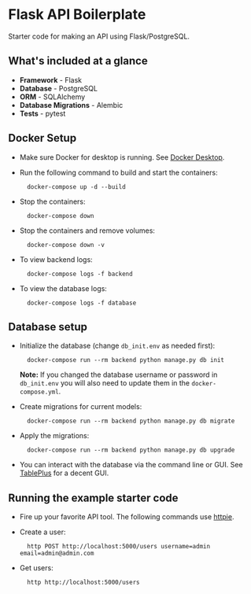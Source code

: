 # Flask API Boilerplate

Starter code for making an API using Flask/PostgreSQL.

## What's included at a glance

* **Framework** - Flask
* **Database** - PostgreSQL
* **ORM** - SQLAlchemy
* **Database Migrations** - Alembic
* **Tests** - pytest

## Docker Setup

* Make sure Docker for desktop is running. See [Docker Desktop](https://docs.docker.com/desktop/).
* Run the following command to build and start the containers:

        docker-compose up -d --build

* Stop the containers:

        docker-compose down

* Stop the containers and remove volumes:

        docker-compose down -v

* To view backend logs:

        docker-compose logs -f backend

* To view the database logs:

        docker-compose logs -f database

## Database setup

* Initialize the database (change `db_init.env` as needed first):

        docker-compose run --rm backend python manage.py db init

    **Note:** If you changed the database username or password in `db_init.env` you will also need to update them in the `docker-compose.yml`.

* Create migrations for current models:

        docker-compose run --rm backend python manage.py db migrate

* Apply the migrations:

        docker-compose run --rm backend python manage.py db upgrade

* You can interact with the database via the command line or GUI. See [TablePlus](https://tableplus.com/) for a decent GUI.

## Running the example starter code

* Fire up your favorite API tool. The following commands use [httpie](https://httpie.org/).
* Create a user:

        http POST http://localhost:5000/users username=admin email=admin@admin.com

* Get users:

        http http://localhost:5000/users

